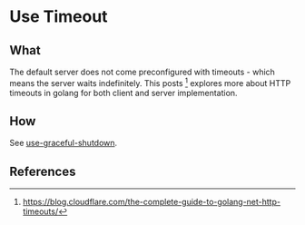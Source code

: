 # Use Timeout


## What

The default server does not come preconfigured with timeouts - which means the server waits indefinitely. This posts [^1] explores more about HTTP timeouts in golang for both client and server implementation.

## How

See [use-graceful-shutdown](https://github.com/alextanhongpin/architecture-decision-records/blob/master/golang/use-graceful-shutdown.md).


## References
[^1]: https://blog.cloudflare.com/the-complete-guide-to-golang-net-http-timeouts/
